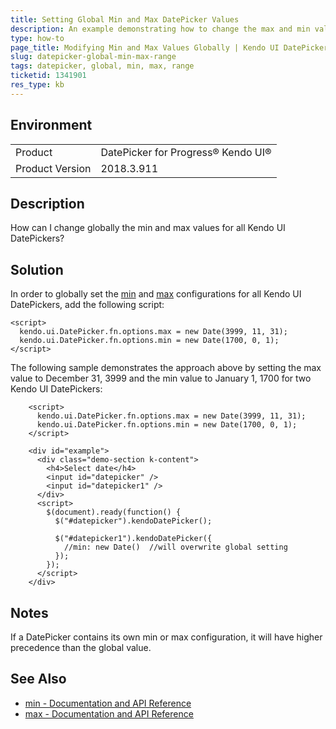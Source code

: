 ```yaml
---
title: Setting Global Min and Max DatePicker Values 
description: An example demonstrating how to change the max and min values globally for all DatePickers
type: how-to
page_title: Modifying Min and Max Values Globally | Kendo UI DatePicker
slug: datepicker-global-min-max-range
tags: datepicker, global, min, max, range
ticketid: 1341901
res_type: kb
---
```


## Environment
<table>
 <tr>
  <td>Product</td>
  <td>DatePicker for Progress® Kendo UI®</td>
 </tr>

  <td>Product Version</td>
  <td>2018.3.911</td>
 </tr>
</table>

## Description

How can I change globally the min and max values for all Kendo UI DatePickers?  

## Solution

In order to globally set the [min](https://docs.telerik.com/kendo-ui/api/javascript/ui/datepicker/configuration/min) and [max](https://docs.telerik.com/kendo-ui/api/javascript/ui/datepicker/configuration/max) configurations for all Kendo UI DatePickers, add the following script:
```
<script>
  kendo.ui.DatePicker.fn.options.max = new Date(3999, 11, 31);
  kendo.ui.DatePicker.fn.options.min = new Date(1700, 0, 1);
</script>
```

The following sample demonstrates the approach above by setting the max value to December 31, 3999 and the min value to January 1, 1700 for two Kendo UI DatePickers:

```dojo
    <script>
      kendo.ui.DatePicker.fn.options.max = new Date(3999, 11, 31);
      kendo.ui.DatePicker.fn.options.min = new Date(1700, 0, 1);
    </script>

    <div id="example">
      <div class="demo-section k-content">
        <h4>Select date</h4>
        <input id="datepicker" />
        <input id="datepicker1" />
      </div>
      <script>
        $(document).ready(function() {
          $("#datepicker").kendoDatePicker();

          $("#datepicker1").kendoDatePicker({
            //min: new Date()  //will overwrite global setting
          });
        });
      </script>            
    </div>
```
## Notes

If a DatePicker contains its own min or max configuration, it will have higher precedence than the global value.

## See Also

* [min - Documentation and API Reference](https://docs.telerik.com/kendo-ui/api/javascript/ui/datepicker/configuration/min)
* [max - Documentation and API Reference](https://docs.telerik.com/kendo-ui/api/javascript/ui/datepicker/configuration/max)
